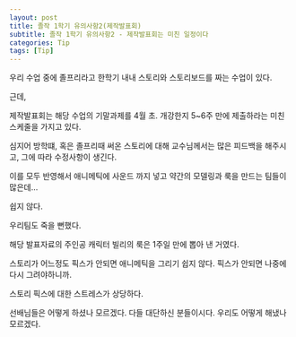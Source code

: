 ```yaml
---
layout: post
title: 졸작 1학기 유의사항2(제작발표회)
subtitle: 졸작 1학기 유의사항2 - 제작발표회는 미친 일정이다
categories: Tip
tags: [Tip]
---
```


우리 수업 중에 졸프리라고 한학기 내내 스토리와 스토리보드를 짜는 수업이 있다.

근데,

제작발표회는 해당 수업의 기말과제를 4월 초. 개강한지 5~6주 만에 제출하라는 미친 스케줄을 가지고 있다.

심지어 방학떄, 혹은 졸프리때 써온 스토리에 대해 교수님께서는 많은 피드백을 해주시고, 그에 따라 수정사항이 생긴다.

이를 모두 반영해서 애니메틱에 사운드 까지 넣고 약간의 모델링과 룩을 만드는 팀들이 많은데...

쉽지 않다.

우리팀도 죽을 뻔했다.

해당 발표자료의 주인공 캐릭터 빌리의 룩은 1주일 만에 뽑아 낸 거였다.

스토리가 어느정도 픽스가 안되면 애니메틱을 그리기 쉽지 않다.
픽스가 안되면 나중에 다시 그려야하니까.

스토리 픽스에 대한 스트레스가 상당하다.

선배님들은 어떻게 하셨나 모르겠다. 다들 대단하신 분들이시다.
우리도 어떻게 해냈나 모르겠다.
